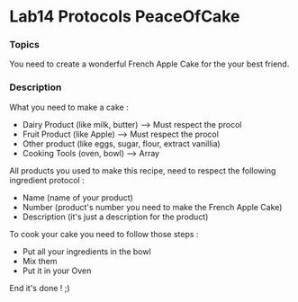 # Lab14 Protocols PeaceOfCake

### Topics

You need to create a wonderful French Apple Cake for the your best friend. <br>

### Description

What you need to make a cake : 

* Dairy Product (like milk, butter) --> Must respect the procol 
* Fruit Product (like Apple) --> Must respect the procol 
* Other product (like eggs, sugar, flour, extract vanillia)
* Cooking Tools (oven, bowl) --> Array 

All products you used to make this recipe, need to respect the following ingredient protocol : 

* Name (name of your product)
* Number (product's number you need to make the French Apple Cake)
* Description (it's just a description for the product)

To cook your cake you need to follow those steps :

* Put all your ingredients in the bowl 
* Mix them 
* Put it in your Oven 

End it's done ! ;)  

